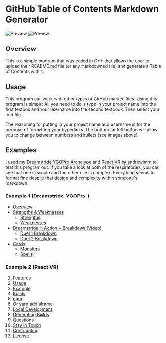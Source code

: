 # GitHub Table of Contents Markdown Generator
![Preview](https://i.imgur.com/ZSPbYtB.png) ![Preview](https://i.imgur.com/P5ClDQk.png)

## Overview

This is a simple program that was coded in C++ that allows the user to upload their README.md file (or any markdowned file) 
and generate a Table of Contents with it.

## Usage

This program can work with other types of GitHub marked files. Using this program is simple: All you need to do is
type in your project name into the first textbox and your username into the second textbook. Then select your .md file.

The reasoning for putting in your project name and username is for the purpose of formatting your hyperlinks. The bottom
far left button will allow you to change between numbers and bullets (see images above). 

## Examples

I used my [Dreamstride YGOPro Archetype](https://github.com/AHXR/Dreamstride-YGOPro-) and [React VR by andrewimm](https://github.com/facebook/react-vr) to test this 
program out. If you take a look at both of the respiratories, you can see that one is simple and the other one is complex.
Everything seems to format fine despite that design and complexity within someone's markdown.

### Example 1 (Dreamstride-YGOPro-)

* [Overview](http://github.com/AHXR/Dreamstride-YGOPro-#overview)
* [Strengths & Weaknesses](http://github.com/AHXR/Dreamstride-YGOPro-#strengths--weaknesses)
  * [Strengths](http://github.com/AHXR/Dreamstride-YGOPro-#strengths)
  * [Weaknesses](http://github.com/AHXR/Dreamstride-YGOPro-#weaknesses)
* [Dreamstride In Action + Breakdown (Video)](http://github.com/AHXR/Dreamstride-YGOPro-#dreamstride-in-action--breakdown--ideo-)
  * [Duel 1 Breakdown](http://github.com/AHXR/Dreamstride-YGOPro-#duel-1-breakdown)
  * [Duel 2 Breakdown](http://github.com/AHXR/Dreamstride-YGOPro-#duel-2-breakdown)
* [Cards](http://github.com/AHXR/Dreamstride-YGOPro-#cards)
  * [Monsters](http://github.com/AHXR/Dreamstride-YGOPro-#monsters)
  * [Spells](http://github.com/AHXR/Dreamstride-YGOPro-#spells)
  
### Example 2 (React VR)

1. [Features](http://github.com/andrewimm/react-vr#features)
2. [Usage](http://github.com/andrewimm/react-vr#usage)
  1. [Example](http://github.com/andrewimm/react-vr#example)
  2. [Builds](http://github.com/andrewimm/react-vr#builds)
  3. [npm](http://github.com/andrewimm/react-vr#npm)
3. [Or yarn add aframe](http://github.com/andrewimm/react-vr#or-yarn-add-aframe)
  1. [Local Development](http://github.com/andrewimm/react-vr#local-development)
  2. [Generating Builds](http://github.com/andrewimm/react-vr#generating-builds)
4. [Questions](http://github.com/andrewimm/react-vr#questions)
  1. [Stay in Touch](http://github.com/andrewimm/react-vr#stay-in-touch)
  2. [Contributing](http://github.com/andrewimm/react-vr#contributing)
  3. [License](http://github.com/andrewimm/react-vr#license)